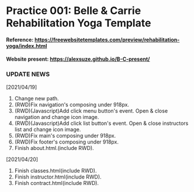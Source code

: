 # Practice 001: Belle & Carrie Rehabilitation Yoga Template

#### Reference: https://freewebsitetemplates.com/preview/rehabilitation-yoga/index.html

#### Website present: https://alexsuze.github.io/B-C-present/ 

### UPDATE NEWS

[2021/04/19]  
1. Change new path.  
2. (RWD)Fix navigation's composing under 918px.  
3. (RWD)(Javascript)Add click menu button's event. Open & close navigation and change icon image.  
4. (RWD)(Javascript)Add click list button's event. Open & close instructors list and change icon image.  
5. (RWD)Fix main's composing under 918px.  
6. (RWD)Fix footer's composing under 918px.  
7. Finish about.html.(include RWD).

[2021/04/20]  
1. Finish classes.html(include RWD).  
2. Finish instructor.html(include RWD).  
3. Finish contract.html(include RWD).  
